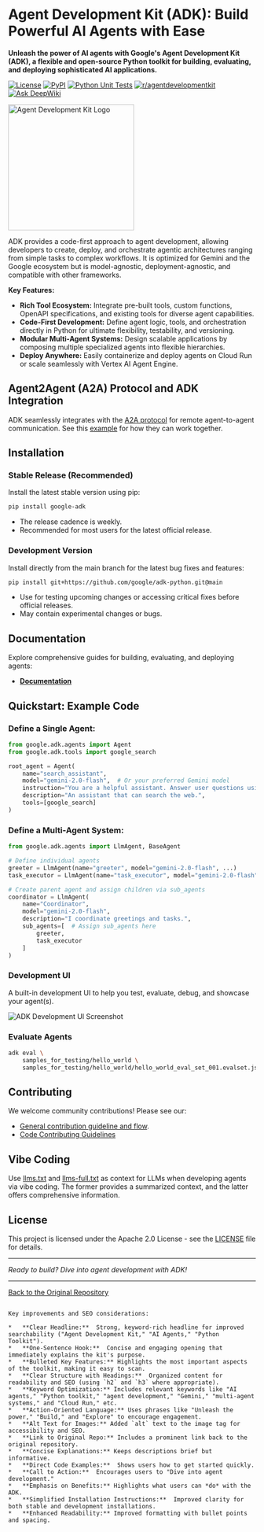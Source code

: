 # Agent Development Kit (ADK): Build Powerful AI Agents with Ease

**Unleash the power of AI agents with Google's Agent Development Kit (ADK), a flexible and open-source Python toolkit for building, evaluating, and deploying sophisticated AI applications.**

[![License](https://img.shields.io/badge/License-Apache_2.0-blue.svg)](LICENSE)
[![PyPI](https://img.shields.io/pypi/v/google-adk)](https://pypi.org/project/google-adk/)
[![Python Unit Tests](https://github.com/google/adk-python/actions/workflows/python-unit-tests.yml/badge.svg)](https://github.com/google/adk-python/actions/workflows/python-unit-tests.yml)
[![r/agentdevelopmentkit](https://img.shields.io/badge/Reddit-r%2Fagentdevelopmentkit-FF4500?style=flat&logo=reddit&logoColor=white)](https://www.reddit.com/r/agentdevelopmentkit/)
[![Ask DeepWiki](https://deepwiki.com/badge.svg)](https://deepwiki.com/google/adk-python)

[<img src="https://raw.githubusercontent.com/google/adk-python/main/assets/agent-development-kit.png" width="256" alt="Agent Development Kit Logo">](https://github.com/google/adk-python)

ADK provides a code-first approach to agent development, allowing developers to create, deploy, and orchestrate agentic architectures ranging from simple tasks to complex workflows. It is optimized for Gemini and the Google ecosystem but is model-agnostic, deployment-agnostic, and compatible with other frameworks.

**Key Features:**

*   **Rich Tool Ecosystem:** Integrate pre-built tools, custom functions, OpenAPI specifications, and existing tools for diverse agent capabilities.
*   **Code-First Development:** Define agent logic, tools, and orchestration directly in Python for ultimate flexibility, testability, and versioning.
*   **Modular Multi-Agent Systems:** Design scalable applications by composing multiple specialized agents into flexible hierarchies.
*   **Deploy Anywhere:** Easily containerize and deploy agents on Cloud Run or scale seamlessly with Vertex AI Agent Engine.

## Agent2Agent (A2A) Protocol and ADK Integration

ADK seamlessly integrates with the [A2A protocol](https://github.com/google-a2a/A2A/) for remote agent-to-agent communication. See this [example](https://github.com/a2aproject/a2a-samples/tree/main/samples/python/agents) for how they can work together.

## Installation

### Stable Release (Recommended)

Install the latest stable version using pip:

```bash
pip install google-adk
```

*   The release cadence is weekly.
*   Recommended for most users for the latest official release.

### Development Version

Install directly from the main branch for the latest bug fixes and features:

```bash
pip install git+https://github.com/google/adk-python.git@main
```

*   Use for testing upcoming changes or accessing critical fixes before official releases.
*   May contain experimental changes or bugs.

## Documentation

Explore comprehensive guides for building, evaluating, and deploying agents:

*   **[Documentation](https://google.github.io/adk-docs)**

## Quickstart: Example Code

### Define a Single Agent:

```python
from google.adk.agents import Agent
from google.adk.tools import google_search

root_agent = Agent(
    name="search_assistant",
    model="gemini-2.0-flash",  # Or your preferred Gemini model
    instruction="You are a helpful assistant. Answer user questions using Google Search when needed.",
    description="An assistant that can search the web.",
    tools=[google_search]
)
```

### Define a Multi-Agent System:

```python
from google.adk.agents import LlmAgent, BaseAgent

# Define individual agents
greeter = LlmAgent(name="greeter", model="gemini-2.0-flash", ...)
task_executor = LlmAgent(name="task_executor", model="gemini-2.0-flash", ...)

# Create parent agent and assign children via sub_agents
coordinator = LlmAgent(
    name="Coordinator",
    model="gemini-2.0-flash",
    description="I coordinate greetings and tasks.",
    sub_agents=[  # Assign sub_agents here
        greeter,
        task_executor
    ]
)
```

### Development UI

A built-in development UI to help you test, evaluate, debug, and showcase your agent(s).

<img src="https://raw.githubusercontent.com/google/adk-python/main/assets/adk-web-dev-ui-function-call.png" alt="ADK Development UI Screenshot" />

### Evaluate Agents

```bash
adk eval \
    samples_for_testing/hello_world \
    samples_for_testing/hello_world/hello_world_eval_set_001.evalset.json
```

## Contributing

We welcome community contributions!  Please see our:

*   [General contribution guideline and flow](https://google.github.io/adk-docs/contributing-guide/).
*   [Code Contributing Guidelines](./CONTRIBUTING.md)

## Vibe Coding

Use [llms.txt](./llms.txt) and [llms-full.txt](./llms-full.txt) as context for LLMs when developing agents via vibe coding. The former provides a summarized context, and the latter offers comprehensive information.

## License

This project is licensed under the Apache 2.0 License - see the [LICENSE](LICENSE) file for details.

---

*Ready to build? Dive into agent development with ADK!*

---
[Back to the Original Repository](https://github.com/google/adk-python)
```

Key improvements and SEO considerations:

*   **Clear Headline:**  Strong, keyword-rich headline for improved searchability ("Agent Development Kit," "AI Agents," "Python Toolkit").
*   **One-Sentence Hook:**  Concise and engaging opening that immediately explains the kit's purpose.
*   **Bulleted Key Features:** Highlights the most important aspects of the toolkit, making it easy to scan.
*   **Clear Structure with Headings:**  Organized content for readability and SEO (using `h2` and `h3` where appropriate).
*   **Keyword Optimization:** Includes relevant keywords like "AI agents," "Python toolkit," "agent development," "Gemini," "multi-agent systems," and "Cloud Run," etc.
*   **Action-Oriented Language:** Uses phrases like "Unleash the power," "Build," and "Explore" to encourage engagement.
*   **Alt Text for Images:** Added `alt` text to the image tag for accessibility and SEO.
*   **Link to Original Repo:** Includes a prominent link back to the original repository.
*   **Concise Explanations:** Keeps descriptions brief but informative.
*   **Direct Code Examples:**  Shows users how to get started quickly.
*   **Call to Action:**  Encourages users to "Dive into agent development."
*   **Emphasis on Benefits:** Highlights what users can *do* with the ADK.
*   **Simplified Installation Instructions:**  Improved clarity for both stable and development installations.
*   **Enhanced Readability:** Improved formatting with bullet points and spacing.